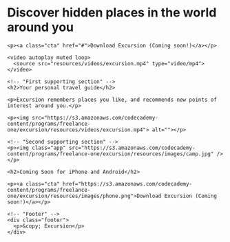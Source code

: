 
<!doctype html>
<html>
  <head>
    <link rel="stylesheet" href="resources/css/style.css">
  </head>
  <body>
    <!-- "Main section" -->
    <h1>Discover hidden places in the world around you</h1>

    <p><a class="cta" href="#">Download Excursion (Coming soon!)</a></p>

    <video autoplay muted loop>
      <source src="resources/videos/excursion.mp4" type="video/mp4">
    </video>

    <!-- "First supporting section" -->
    <h2>Your personal travel guide</h2>
    
    <p>Excursion remembers places you like, and recommends new points of interest around you.</p>
    
    <p><img src="https://s3.amazonaws.com/codecademy-content/programs/freelance-one/excursion/resources/videos/excursion.mp4"> alt=""></p>

    <!-- "Second supporting section" -->
    <p><img class="app" src="https://s3.amazonaws.com/codecademy-content/programs/freelance-one/excursion/resources/images/camp.jpg" /></p>
    
    <h2>Coming Soon for iPhone and Android</h2>
    
    <p><a class="cta" href="https://s3.amazonaws.com/codecademy-content/programs/freelance-one/excursion/resources/images/phone.png">Download Excursion (Coming soon!)</a></p>

    <!-- "Footer" -->
    <div class="footer">
      <p>&copy; Excursion</p>
    </div>

  </body>
</html>
